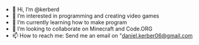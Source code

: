 - 👋 Hi, I’m @kerberd
- 👀 I’m interested in programming and creating video games
- 🌱 I’m currently learning how to make program
- 💞️ I’m looking to collaborate on Minecraft and Code.ORG
- 📫 How to reach me: Send me an email on "daniel.kerber06@gmail.com

<!---
kerberd/kerberd is a ✨ special ✨ repository because its `README.md` (this file) appears on your GitHub profile.
You can click the Preview link to take a look at your changes.
--->
